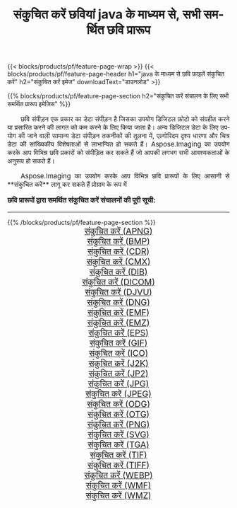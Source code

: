 ﻿---
title: संकुचित करें छवियां java के माध्यम से, सभी समर्थित छवि प्रारूप 
weight: 3920
url: /hi/java/compress/ 
lang: hi
langdirlevel: 2
locales: zh-hans,ja,it,ru,de,es,fr,nl,id,lt,pl,pt,vi,tr,ko,zh-hant,ar,hi,th,sv,cs,uk,he
description: Aspose.Imaging का उपयोग करके आप java के माध्यम से आसानी से संकुचित करें चित्र बना सकते हैं
---

{{< blocks/products/pf/feature-page-wrap >}}
{{< blocks/products/pf/feature-page-header h1="java के माध्यम से छवि फ़ाइलें संकुचित करें" h2="संकुचित करें इमेज" downloadText="डाउनलोड" >}}


{{% blocks/products/pf/feature-page-section  h2="संकुचित करें संचालन के लिए सभी समर्थित प्रारूप इमेजिस" %}}
<p align="justify" style="text-indent:2em;font-size:15px;">
छवि संपीड़न एक प्रकार का डेटा संपीड़न है जिसका उपयोग डिजिटल फ़ोटो को संग्रहीत करने या प्रसारित करने की लागत को कम करने के लिए किया जाता है। अन्य डिजिटल डेटा के लिए उपयोग की जाने वाली सामान्य डेटा संपीड़न तकनीकों की तुलना में, एल्गोरिदम दृश्य धारणा और चित्र डेटा की सांख्यिकीय विशेषताओं से लाभान्वित हो सकते हैं।
Aspose.Imaging का उपयोग करके आप विभिन्न छवि प्रकारों को संपीड़ित कर सकते हैं जो आपकी लगभग सभी आवश्यकताओं के अनुरूप हो सकते हैं।
</p>
<p align="justify" style="text-indent:2em;font-size:15px;">
Aspose.Imaging का उपयोग करके आप विभिन्न छवि प्रारूपों के लिए आसानी से **संकुचित करें** लागू कर सकते हैं प्रोग्राम के रूप में
</p>
<h3 style="margin-top:16px;">
छवि प्रारूपों द्वारा समर्थित संकुचित करें संचालनों की पूरी सूची:
</h3>
<hr/>
{{% /blocks/products/pf/feature-page-section %}}
<div class="container-fluid productfamilypage bg-gray">
    <div class="convertypes bg-gray agp-content section">
        <div class="container">
		<div class="row other-converters" style="gap: 10px;font-size: 19px;text-align:center;">
		    <div class='col-md-3 other-converter remove-lp remove-rp'><a href="/imaging/hi/java/compress/apng/" style="padding:15px;">संकुचित करें (APNG)</a></div><div class='col-md-3 other-converter remove-lp remove-rp'><a href="/imaging/hi/java/compress/bmp/" style="padding:15px;">संकुचित करें (BMP)</a></div><div class='col-md-3 other-converter remove-lp remove-rp'><a href="/imaging/hi/java/compress/cdr/" style="padding:15px;">संकुचित करें (CDR)</a></div><div class='col-md-3 other-converter remove-lp remove-rp'><a href="/imaging/hi/java/compress/cmx/" style="padding:15px;">संकुचित करें (CMX)</a></div><div class='col-md-3 other-converter remove-lp remove-rp'><a href="/imaging/hi/java/compress/dib/" style="padding:15px;">संकुचित करें (DIB)</a></div><div class='col-md-3 other-converter remove-lp remove-rp'><a href="/imaging/hi/java/compress/dicom/" style="padding:15px;">संकुचित करें (DICOM)</a></div><div class='col-md-3 other-converter remove-lp remove-rp'><a href="/imaging/hi/java/compress/djvu/" style="padding:15px;">संकुचित करें (DJVU)</a></div><div class='col-md-3 other-converter remove-lp remove-rp'><a href="/imaging/hi/java/compress/dng/" style="padding:15px;">संकुचित करें (DNG)</a></div><div class='col-md-3 other-converter remove-lp remove-rp'><a href="/imaging/hi/java/compress/emf/" style="padding:15px;">संकुचित करें (EMF)</a></div><div class='col-md-3 other-converter remove-lp remove-rp'><a href="/imaging/hi/java/compress/emz/" style="padding:15px;">संकुचित करें (EMZ)</a></div><div class='col-md-3 other-converter remove-lp remove-rp'><a href="/imaging/hi/java/compress/eps/" style="padding:15px;">संकुचित करें (EPS)</a></div><div class='col-md-3 other-converter remove-lp remove-rp'><a href="/imaging/hi/java/compress/gif/" style="padding:15px;">संकुचित करें (GIF)</a></div><div class='col-md-3 other-converter remove-lp remove-rp'><a href="/imaging/hi/java/compress/ico/" style="padding:15px;">संकुचित करें (ICO)</a></div><div class='col-md-3 other-converter remove-lp remove-rp'><a href="/imaging/hi/java/compress/j2k/" style="padding:15px;">संकुचित करें (J2K)</a></div><div class='col-md-3 other-converter remove-lp remove-rp'><a href="/imaging/hi/java/compress/jp2/" style="padding:15px;">संकुचित करें (JP2)</a></div><div class='col-md-3 other-converter remove-lp remove-rp'><a href="/imaging/hi/java/compress/jpg/" style="padding:15px;">संकुचित करें (JPG)</a></div><div class='col-md-3 other-converter remove-lp remove-rp'><a href="/imaging/hi/java/compress/jpeg/" style="padding:15px;">संकुचित करें (JPEG)</a></div><div class='col-md-3 other-converter remove-lp remove-rp'><a href="/imaging/hi/java/compress/odg/" style="padding:15px;">संकुचित करें (ODG)</a></div><div class='col-md-3 other-converter remove-lp remove-rp'><a href="/imaging/hi/java/compress/otg/" style="padding:15px;">संकुचित करें (OTG)</a></div><div class='col-md-3 other-converter remove-lp remove-rp'><a href="/imaging/hi/java/compress/png/" style="padding:15px;">संकुचित करें (PNG)</a></div><div class='col-md-3 other-converter remove-lp remove-rp'><a href="/imaging/hi/java/compress/svg/" style="padding:15px;">संकुचित करें (SVG)</a></div><div class='col-md-3 other-converter remove-lp remove-rp'><a href="/imaging/hi/java/compress/tga/" style="padding:15px;">संकुचित करें (TGA)</a></div><div class='col-md-3 other-converter remove-lp remove-rp'><a href="/imaging/hi/java/compress/tif/" style="padding:15px;">संकुचित करें (TIF)</a></div><div class='col-md-3 other-converter remove-lp remove-rp'><a href="/imaging/hi/java/compress/tiff/" style="padding:15px;">संकुचित करें (TIFF)</a></div><div class='col-md-3 other-converter remove-lp remove-rp'><a href="/imaging/hi/java/compress/webp/" style="padding:15px;">संकुचित करें (WEBP)</a></div><div class='col-md-3 other-converter remove-lp remove-rp'><a href="/imaging/hi/java/compress/wmf/" style="padding:15px;">संकुचित करें (WMF)</a></div><div class='col-md-3 other-converter remove-lp remove-rp'><a href="/imaging/hi/java/compress/wmz/" style="padding:15px;">संकुचित करें (WMZ)</a></div>
                </div>
        </div>
    </div>
</div>
<br/>
